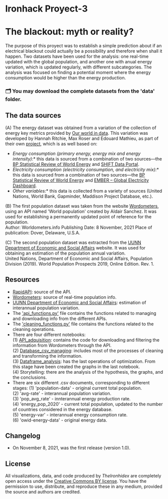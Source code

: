 # Ironhack Proyect-3

# The blackout: myth or reality?

The purpose of this proyect was to establish a simple prediction about if an electrical blackout could actually be a possibility and therefore when shall it happen.
Two datasets have been used for the analysis: one real-time updated with the global population, and another one with anual energy variation, which is updated regularly, with different subcategories.
The analysis was focused on finding a potential moment where the energy consumption would be higher than the energy production.

### 🗂️ You may download the complete datasets from the 'data' folder. 

## The data sources

(A) The energy dataset was obtained from a variation of the collection of energy key metrics provided by [Our world in data](https://ourworldindata.org/energy). This variation was developed by Hannah Ritchie, Max Roser and Edouard Mathieu, as part of their own [project](https://github.com/owid/energy-data), which is as well based on:

  - *Energy consumption (primary energy, energy mix and energy intensity):** this data is sourced from a combination of two sources—the [BP Statistical Review of World Energy](https://www.bp.com/en/global/corporate/energy-economics/statistical-review-of-world-energy.html) and [SHIFT Data Portal](https://www.theshiftdataportal.org/energy).
  - *Electricity consumption (electricity consumption, and electricity mix):** this data is sourced from a combination of two sources—the [BP Statistical Review of World Energy](https://www.bp.com/en/global/corporate/energy-economics/statistical-review-of-world-energy.html) and [EMBER – Global Electricity Dashboard](https://ember.shinyapps.io/GlobalElectricityDashboard/).
  - *Other variables:** this data is collected from a variety of sources (United Nations, World Bank, Gapminder, Maddison Project Database, etc.).

(B) The first population dataset was taken from the website [Wordometers](https://www.worldometers.info/), using an API named 'World population' created by Aldair Sanchez. It was used for establishing a permanently updated point of reference for the population.  
Author: Worldometers.info
Publishing Date: 8 November, 2021
Place of publication: Dover, Delaware, U.S.A.

(C) The second population dataset was extracted from the [UUNN Department of Economic and Social Affairs](https://population.un.org/wpp/Download/Standard/CSV/) website. It was used for obtaining an estimation of the population annual variation.  
United Nations, Department of Economic and Social Affairs, Population Division (2019). World Population Prospects 2019, Online Edition. Rev. 1.

## Resources

- [RapidAPI](https://rapidapi.com/aldair.sr99/api/world-population/): source of the API.
- [Wordometers](https://www.worldometers.info/): source of real-time population info.
- [UUNN Department of Economic and Social Affairs](https://population.un.org/wpp/Download/Standard/CSV/): estimation of interannual population variation.
- The ['api_functions.py'](https://github.com/TheIronhidex/Proyect-3/blob/main/src/api_functions.py) file contains the functions related to managing and downloading info from the different APIs.
- The ['cleaning_functions.py'](https://github.com/TheIronhidex/Proyect-3/blob/main/src/cleaning_functions.py) file contains the functions related to the cleaning operations.
- There are four different notebooks:  
    (1) [API_adquisition](https://github.com/TheIronhidex/Proyect-3/blob/main/notebooks/API_adquisition.ipynb): contains the code for downloading and filtering the information from Wordometers through the API.  
    (2) [Database_csv_managing](https://github.com/TheIronhidex/Proyect-3/blob/main/notebooks/Database_csv_managing.ipynb): includes most of the processes of cleaning and transforming the information.  
    (3) [Dataframe_analysis](https://github.com/TheIronhidex/Proyect-3/blob/main/notebooks/dataframe_analysis.ipynb): has the last operations of optimization. From this stage have been created the graphs in the last notebook.  
    (4) Storytelling: there are the analysis of the hypothesis, the graphs, and the conclusions.  
- There are six different .csv documents, corresponding to different stages:
    (1) 'population-data' - original current total population.  
    (2) 'avg-rate' - interannual population variation.  
    (3) 'pop_avg_rate' - innterannual energy production rate.  
    (4) 'energy_pop_2020' - current total population, updated to the number of countries considered in the energy database.  
    (5) 'energy-var' - interannual energy consumption rate.  
    (6) 'owid-energy-data' - original energy data.  

## Changelog

- On November 8, 2021, was the first release (version 1.0).

## License

All visualizations, data, and code produced by _TheIronhidex_ are completely open access under the [Creative Commons BY license](https://creativecommons.org/licenses/by/4.0/). You have the permission to use, distribute, and reproduce these in any medium, provided the source and authors are credited.

